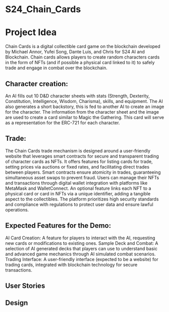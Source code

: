 # S24_Chain_Cards
# Project Idea
Chain Cards is a digital collectible card game on the blockchain developed by Michael Annor, Yufei Song, Dante Luis, and Chris for S24 AI and Blockchain. Chain cards allows players to create random characters cards in the form of NFTs (and if possible a physical card linked to it) to safely trade and engage in combat over the blockchain. 

## Character creation: 
An AI fills out 10 D&D character sheets with stats (Strength, Dexterity, Constitution, Intelligence, Wisdom, Charisma), skills, and equipment. The AI also generates a short backstory, this is fed to another AI to create an image for the character. The information from the character sheet and the image are used to create a card similar to Magic the Gathering. This card will serve as a representation for the ERC-721 for each character.

## Trade:
The Chain Cards trade mechanism is designed around a user-friendly website that leverages smart contracts for secure and transparent trading of character cards as NFTs. It offers features for listing cards for trade, setting prices via auctions or fixed rates, and facilitating direct trades between players. Smart contracts ensure atomicity in trades, guaranteeing simultaneous asset swaps to prevent fraud. Users can manage their NFTs and transactions through digital wallet integration with platforms like MetaMask and WalletConnect. An optional feature links each NFT to a physical card or card in NFTs via a unique identifier, adding a tangible aspect to the collectibles. The platform prioritizes high security standards and compliance with regulations to protect user data and ensure lawful operations.

## Expected Features for the Demo:
AI Card Creation: A feature for players to interact with the AI, requesting new cards or modifications to existing ones.
Sample Deck and Combat: A selection of AI generated decks that players can use to understand basic and advanced game mechanics through AI simulated combat scenarios.
Trading Interface: A user-friendly interface (expected to be a website) for trading cards, integrated with blockchain technology for secure transactions.

## User Stories


## Design

